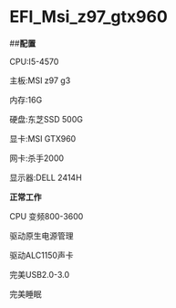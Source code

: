 # EFI_Msi_z97_gtx960

##**配置**

CPU:I5-4570

主板:MSI z97 g3

内存:16G

硬盘:东芝SSD 500G

显卡:MSI GTX960

网卡:杀手2000

显示器:DELL 2414H


**正常工作**

CPU 变频800-3600

驱动原生电源管理

驱动ALC1150声卡

完美USB2.0-3.0

完美睡眠
